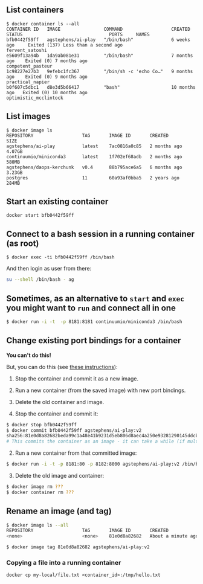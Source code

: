 ## List containers
```
$ docker container ls --all
CONTAINER ID   IMAGE                COMMAND                  CREATED         STATUS                                PORTS     NAMES
bfb0442f59ff   agstephens/ai-play   "/bin/bash"              6 weeks ago     Exited (137) Less than a second ago             fervent_satoshi
e5609f13a94b   1da9ab081e31         "/bin/bash"              7 months ago    Exited (0) 7 months ago                         competent_pasteur
1c98227e27b3   9efebc1fc367         "/bin/sh -c 'echo Co…"   9 months ago    Exited (0) 9 months ago                         practical_napier
b0f607c5dbc1   d8e3d5b66417         "bash"                   10 months ago   Exited (0) 10 months ago                        optimistic_mcclintock
```

## List images
```
$ docker image ls
REPOSITORY                  TAG       IMAGE ID       CREATED        SIZE
agstephens/ai-play          latest    7ac0816a0c85   2 months ago   4.07GB
continuumio/miniconda3      latest    1f702ef68adb   2 months ago   580MB
agstephens/daops-kerchunk   v0.4      88b795ace6a5   6 months ago   3.23GB
postgres                    11        60a93af0bba5   2 years ago    284MB
```
## Start an existing container
```
docker start bfb0442f59ff
```
## Connect to a bash session in a running container (as root)
```
$ docker exec -ti bfb0442f59ff /bin/bash
```
And then login as user from there:
```bash
su --shell /bin/bash - ag
```

## Sometimes, as an alternative to `start` and `exec` you might want to `run` and connect all in one
```bash
$ docker run -i -t  -p 8181:8181 continuumio/miniconda3 /bin/bash
```
## Change existing port bindings for a container
**You can't do this!**

But, you can do this (see [these instructions](https://www.baeldung.com/ops/assign-port-docker-container#relaunch-from-docker-commit)):
1. Stop the container and commit it as a new image.
2. Run a new container (from the saved image) with new port bindings.
3. Delete the old container and image.

1. Stop the container and commit it:
```bash
$ docker stop bfb0442f59ff
$ docker commit bfb0442f59ff agstephens/ai-play:v2
sha256:81e0d8a82682beda99c1a48e41b9231d5eb806d8aec4a250e93281290145ddcb
# This commits the container as an image - it can take a while (if multi-GB container)
```
2. Run a new container from that committed image:
```bash
$ docker run -i -t -p 8181:80 -p 8182:8000 agstephens/ai-play:v2 /bin/bash
```
3. Delete the old image and container:
```bash
$ docker image rm ???
$ docker container rm ???
```
## Rename an image (and tag)
```bash
$ docker image ls --all
REPOSITORY                  TAG       IMAGE ID       CREATED              SIZE
<none>                      <none>    81e0d8a82682   About a minute ago   12.3GB

$ docker image tag 81e0d8a82682 agstephens/ai-play:v2
```

### Copying a file into a running container
```
docker cp my-local/file.txt <container_id>:/tmp/hello.txt
```
